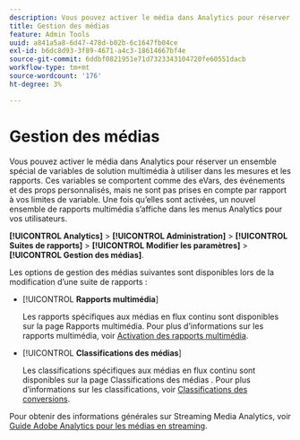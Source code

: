 ```yaml
---
description: Vous pouvez activer le média dans Analytics pour réserver un ensemble spécial de variables de solution multimédia à utiliser dans les mesures et les rapports.
title: Gestion des médias
feature: Admin Tools
uuid: a841a5a8-6d47-478d-b02b-6c1647fb04ce
exl-id: b6dc8d93-3f89-4671-a4c3-18614667bf4e
source-git-commit: 6ddbf0821951e71d7323343104720fe60551dacb
workflow-type: tm+mt
source-wordcount: '176'
ht-degree: 3%

---
```


# Gestion des médias

Vous pouvez activer le média dans Analytics pour réserver un ensemble spécial de variables de solution multimédia à utiliser dans les mesures et les rapports. Ces variables se comportent comme des eVars, des événements et des props personnalisés, mais ne sont pas prises en compte par rapport à vos limites de variable. Une fois qu’elles sont activées, un nouvel ensemble de rapports multimédia s’affiche dans les menus Analytics pour vos utilisateurs.

**[!UICONTROL Analytics]** > **[!UICONTROL Administration]** > **[!UICONTROL Suites de rapports]** > **[!UICONTROL Modifier les paramètres]** > **[!UICONTROL Gestion des médias]**.

Les options de gestion des médias suivantes sont disponibles lors de la modification d’une suite de rapports :

* [!UICONTROL **Rapports multimédia**]

   Les rapports spécifiques aux médias en flux continu sont disponibles sur la page Rapports multimédia. Pour plus d’informations sur les rapports multimédia, voir [Activation des rapports multimédia](https://experienceleague.adobe.com/docs/media-analytics/using/media-reports/media-reports-enable.html?lang=en).

* [!UICONTROL **Classifications des médias**]

   Les classifications spécifiques aux médias en flux continu sont disponibles sur la page Classifications des médias . Pour plus d’informations sur les classifications, voir [Classifications des conversions](/help/admin/admin/c-manage-report-suites/c-edit-report-suites/conversion-var-admin/conversion-classifications.md).

Pour obtenir des informations générales sur Streaming Media Analytics, voir [Guide Adobe Analytics pour les médias en streaming](https://experienceleague.adobe.com/docs/media-analytics/using/media-overview.html?lang=fr).

